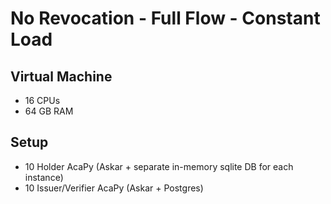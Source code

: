 # No Revocation - Full Flow - Constant Load

## Virtual Machine
- 16 CPUs
- 64 GB RAM

## Setup
- 10 Holder AcaPy (Askar + separate in-memory sqlite DB for each instance)
- 10 Issuer/Verifier AcaPy (Askar + Postgres)                             
